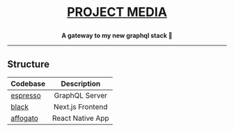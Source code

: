 <a href="https://dogehouse.tv"><h1 align="center" >PROJECT MEDIA

<!-- <img height=100 src="https://raw.githubusercontent.com/benawad/dogehouse/staging/.redesign-assets/dogehouse_logo.svg"/> -->

</h1></a>
<p align="center">
  <strong>A gateway to my new graphql stack 🚀</strong>
</p>

---

<!-- ## Important Notice

[I'm done with DogeHouse](https://www.youtube.com/watch?v=I8PkQgPiSq8) -->

## Structure

| Codebase             |   Description    |
| :------------------- | :--------------: |
| [espresso](espresso) |  GraphQL Server  |
| [black](black)       | Next.js Frontend |
| [affogato](affogato) | React Native App |

<!-- ## Branches

- staging -> pr this branch for everything
- prod -> don't touch, this is what's running in prod -->

<!-- ## Contributions

DogeHouse is open to contributions, but I recommend creating an issue or replying in a comment to let me know what you are working on first that way we don't overwrite each other. -->

<!-- Please read [CONTRIBUTING.md](https://github.com/benawad/dogehouse/blob/staging/CONTRIBUTING.md) for details on this project. -->

<!-- ## DogeHouse Desktop

A desktop app built with [Electron](https://www.electronjs.org/) is available for Windows, Mac, and Linux.

There are different ways to get the Electron desktop app:

- Get the official builds from [here, in GitHub Releases][gh-releases]
  for any platform.
- Get it from AUR (unofficial package) for Arch/Manjaro or other Arch-based distro with
  `yay -S dogehouse`, using another AUR helper, or installing manually from the AUR.
- Get the desktop client for Debian-based distros (including Ubuntu)
  from the official APT repo with these simple steps:
  - Add the repo with `echo "deb http://ppa.dogehouse.tv/ ./" | sudo tee -a /etc/apt/sources.list > /dev/null`
  - Add Ben Awad's GPG key with `$(command -v curl>>/dev/null && echo "curl -o-" || echo "wget -q0-") http://ppa.dogehouse.tv/KEY.gpg | sudo apt-key add -`.
  - Finally, update your local repository list and install DogeHouse
    with `sudo apt update && sudo apt install dogehouse`.
- Get the snap for your systemd-powered Linux distro from either the
  [Snap Store](https://snapcraft.io/dogehouse) or in an terminal with
  `sudo snap install dogehouse`.
  - After installing the snap, you need to allow microphone access with
    `sudo snap connect dogehouse:audio-record` to be able to speak in rooms.

[gh-releases]: https://github.com/benawad/dogehouse/releases/latest -->
<!--
**_Notes:_**

- If a warning message pops up on Windows, go to 'more info' and select 'Run Anyway'
- Currently, the snap package's available channels are only `edge` as
  contributions for Baklava are merged almost on daily basis. Tested
  versions that are stable will be promoted into `stable` in the future. -->

<!-- ## DogeReviewers

Contributors helping to review/merge pull requests:

- [@HarrisonMayotte](https://github.com/HarrisonMayotte)
- [@TheOtterlord](https://github.com/TheOtterlord)
- [@amitojsingh366](https://github.com/amitojsingh366)
- [@dk-raw](https://github.com/dk-raw)
- [@ermalsh](https://github.com/ermalsh)
- [@goldyydev](https://github.com/goldyydev)
- [@jamesql](https://github.com/jamesql)
- [@nadirabbas](https://github.com/nadirabbas)
- [@ofsho](https://github.com/ofsho)
- [@overlisted](https://github.com/overlisted) -->

<!-- ## Code of Conduct

Please read [CODE_OF_CONDUCT.md](https://github.com/benawad/dogehouse/blob/staging/CODE_OF_CONDUCT.md) for details on our code of conduct.

## How to run locally

Check <a href="https://github.com/benawad/dogehouse/blob/staging/CONTRIBUTING.md#quickstart-local-frontend-development">here</a> on how to run locally</a>

## Why did you make this?

https://www.youtube.com/watch?v=hy-EhJ_tTQo

## Attribution

For emojis, we use [Twemoji](https://twemoji.twitter.com/) -->
